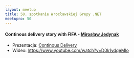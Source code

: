 ```yaml
---
layout: meetup
title: 50. spotkanie Wrocławskiej Grupy .NET
meetupno: 50
---
```


#### Continous delivery story with FIFA - [Mirosław Jedynak]()
* Prezentacja: [Continous Delivery](https://raw.githubusercontent.com/wrocnet/wrocnet.github.io/master/_assets/2012.12.11.Wroc.Net%20-%20Continous%20Delivery.pdf)
* Wideo: https://www.youtube.com/watch?v=D0k1vdqeMlo